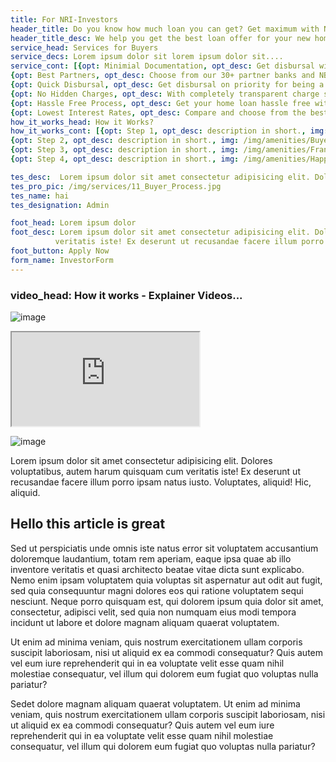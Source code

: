 ```yaml
---
title: For NRI-Investors
header_title: Do you know how much loan you can get? Get maximum with NoBroke
header_title_desc: We help you get the best loan offer for your new home purchase
service_head: Services for Buyers
service_decs: Lorem ipsum dolor sit lorem ipsum dolor sit....
service_cont: [{opt: Minimial Documentation, opt_desc: Get disbursal with minimum documentation sitting at home.},
{opt: Best Partners, opt_desc: Choose from our 30+ partner banks and NBFCs you already know and trust for years.},
{opt: Quick Disbursal, opt_desc: Get disbursal on priority for being a NoBroker previliged customer.},
{opt: No Hidden Charges, opt_desc: With completely transparent charge structure, you can make an informed decision beforehand.},
{opt: Hassle Free Process, opt_desc: Get your home loan hassle free with end to end guidance from our Home Loan Experts.},
{opt: Lowest Interest Rates, opt_desc: Compare and choose from the best offers by our partners starting from 7.90% interst rate},]
how_it_works_head: How it Works?
how_it_works_cont: [{opt: Step 1, opt_desc: description in short., img: /img/amenities/Builder and developer.svg},
{opt: Step 2, opt_desc: description in short., img: /img/amenities/Buyer.svg },
{opt: Step 3, opt_desc: description in short., img: /img/amenities/Franchise service.svg},
{opt: Step 4, opt_desc: description in short., img: /img/amenities/Happy customer.svg }]

tes_desc:  Lorem ipsum dolor sit amet consectetur adipisicing elit. Dolores voluptatibus, autem harum quisquam cu
tes_pro_pic: /img/services/11_Buyer_Process.jpg
tes_name: hai
tes_designation: Admin

foot_head: Lorem ipsum dolor
foot_desc: Lorem ipsum dolor sit amet consectetur adipisicing elit. Dolores voluptatibus, autem harum quisquam cum 
          veritatis iste! Ex deserunt ut recusandae facere illum porro ipsam natus iusto. Voluptates, aliquid! Hic, aliquid.
foot_button: Apply Now   
form_name: InvestorForm
---
```


 
### video_head: How it works - Explainer Videos...

![image](/img/services/11_Buyer_Process.jpg)

<iframe class="embed-responsive-item" src="https://www.youtube.com/embed/8aNC3d3WANk" allowfullscreen></iframe>

![image](/img/services/10_Investor_process.jpg)

Lorem ipsum dolor sit amet consectetur adipisicing elit. Dolores voluptatibus, autem harum quisquam cum veritatis iste! Ex deserunt ut recusandae facere illum porro ipsam natus iusto. Voluptates, aliquid! Hic, aliquid.

## Hello this article is great

Sed ut perspiciatis unde omnis iste natus error sit voluptatem accusantium doloremque laudantium, totam rem aperiam, eaque ipsa quae ab illo inventore veritatis et quasi architecto beatae vitae dicta sunt explicabo. Nemo enim ipsam voluptatem quia voluptas sit aspernatur aut odit aut fugit, sed quia consequuntur magni dolores eos qui ratione voluptatem sequi nesciunt. Neque porro quisquam est, qui dolorem ipsum quia dolor sit amet, consectetur, adipisci velit, sed quia non numquam eius modi tempora incidunt ut labore et dolore magnam aliquam quaerat voluptatem. 

Ut enim ad minima veniam, quis nostrum exercitationem ullam corporis suscipit laboriosam, nisi ut aliquid ex ea commodi consequatur? Quis autem vel eum iure reprehenderit qui in ea voluptate velit esse quam nihil molestiae consequatur, vel illum qui dolorem eum fugiat quo voluptas nulla pariatur?

Sedet dolore magnam aliquam quaerat voluptatem. Ut enim ad minima veniam, quis nostrum exercitationem ullam corporis suscipit laboriosam, nisi ut aliquid ex ea commodi consequatur? Quis autem vel eum iure reprehenderit qui in ea voluptate velit esse quam nihil molestiae consequatur, vel illum qui dolorem eum fugiat quo voluptas nulla pariatur?
